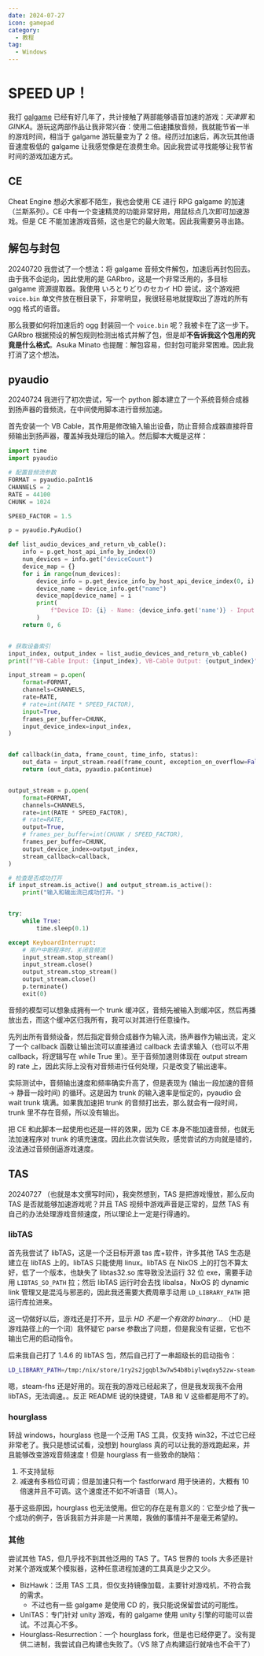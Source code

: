 ```yaml
---
date: 2024-07-27
icon: gamepad
category:
  - 教程
tag:
  - Windows
---
```


# SPEED UP！

我打 [galgame](../hobbies/galgame.md) 已经有好几年了，共计接触了两部能够语音加速的游戏：_天津罪_ 和 _GINKA_。游玩这两部作品让我非常兴奋：使用二倍速播放音频，我就能节省一半的游戏时间，相当于 galgame 游玩量变为了 2 倍。经历过加速后，再次玩其他语音速度极低的 galgame 让我感觉像是在浪费生命。因此我尝试寻找能够让我节省时间的游戏加速方式。

## CE

Cheat Engine 想必大家都不陌生，我也会使用 CE 进行 RPG galgame 的加速（兰斯系列）。CE 中有一个变速精灵的功能非常好用，用鼠标点几次即可加速游戏。但是 CE 不能加速游戏音频，这也是它的最大败笔。因此我需要另寻出路。

## 解包与封包

20240720 我尝试了一个想法：将 galgame 音频文件解包，加速后再封包回去。由于我不会逆向，因此使用的是 GARbro，这是一个非常泛用的，多目标 galgame 资源提取器。我使用 いろとりどりのセカイ HD 尝试，这个游戏把 `voice.bin` 单文件放在根目录下，非常明显，我很轻易地就提取出了游戏的所有 ogg 格式的语音。

那么我要如何将加速后的 ogg 封装回一个 `voice.bin` 呢？我被卡在了这一步下。GARbro 根据预设的解包规则检测出格式并解了包，但是却**不告诉我这个包用的究竟是什么格式**。Asuka Minato 也提醒：解包容易，但封包可能非常困难。因此我打消了这个想法。

## pyaudio

20240724 我进行了初次尝试，写一个 python 脚本建立了一个系统音频合成器到扬声器的音频流，在中间使用脚本进行音频加速。

首先安装一个 VB Cable，其作用是修改输入输出设备，防止音频合成器直接将音频输出到扬声器，覆盖掉我处理后的输入。然后脚本大概是这样：

```py
import time
import pyaudio

# 配置音频流参数
FORMAT = pyaudio.paInt16
CHANNELS = 2
RATE = 44100
CHUNK = 1024

SPEED_FACTOR = 1.5

p = pyaudio.PyAudio()

def list_audio_devices_and_return_vb_cable():
    info = p.get_host_api_info_by_index(0)
    num_devices = info.get("deviceCount")
    device_map = {}
    for i in range(num_devices):
        device_info = p.get_device_info_by_host_api_device_index(0, i)
        device_name = device_info.get("name")
        device_map[device_name] = i
        print(
            f"Device ID: {i} - Name: {device_info.get('name')} - Input Channels: {device_info['maxInputChannels']}, Output Channels: {device_info['maxOutputChannels']}"
        )
    return 0, 6


# 获取设备索引
input_index, output_index = list_audio_devices_and_return_vb_cable()
print(f"VB-Cable Input: {input_index}, VB-Cable Output: {output_index}")

input_stream = p.open(
    format=FORMAT,
    channels=CHANNELS,
    rate=RATE,
    # rate=int(RATE * SPEED_FACTOR),
    input=True,
    frames_per_buffer=CHUNK,
    input_device_index=input_index,
)


def callback(in_data, frame_count, time_info, status):
    out_data = input_stream.read(frame_count, exception_on_overflow=False)
    return (out_data, pyaudio.paContinue)


output_stream = p.open(
    format=FORMAT,
    channels=CHANNELS,
    rate=int(RATE * SPEED_FACTOR),
    # rate=RATE,
    output=True,
    # frames_per_buffer=int(CHUNK / SPEED_FACTOR),
    frames_per_buffer=CHUNK,
    output_device_index=output_index,
    stream_callback=callback,
)

# 检查是否成功打开
if input_stream.is_active() and output_stream.is_active():
    print("输入和输出流已成功打开。")


try:
    while True:
        time.sleep(0.1)

except KeyboardInterrupt:
    # 用户中断程序时，关闭音频流
    input_stream.stop_stream()
    input_stream.close()
    output_stream.stop_stream()
    output_stream.close()
    p.terminate()
    exit(0)
```

音频的模型可以想象成拥有一个 trunk 缓冲区，音频先被输入到缓冲区，然后再播放出去，而这个缓冲区归我所有，我可以对其进行任意操作。

先列出所有音频设备，然后指定音频合成器作为输入流，扬声器作为输出流，定义了一个 callback 函数让输出流可以直接通过 callback 去请求输入（也可以不用 callback，将逻辑写在 while True 里）。至于音频加速则体现在 output stream 的 rate 上，因此实际上没有对音频进行任何处理，只是改变了输出速率。

实际测试中，音频输出速度和频率确实升高了，但是表现为 (输出一段加速的音频 -> 静音一段时间) 的循环。这是因为 trunk 的输入速率是恒定的，pyaudio 会 wait trunk 填满。如果我加速把 trunk 的音频打出去，那么就会有一段时间，trunk 里不存在音频，所以没有输出。

把 CE 和此脚本一起使用也还是一样的效果，因为 CE 本身不能加速音频，也就无法加速程序对 trunk 的填充速度。因此此次尝试失败，感觉尝试的方向就是错的，没法通过音频倒逼游戏速度。

## TAS

20240727 （也就是本文撰写时间），我突然想到，TAS 是把游戏慢放，那么反向 TAS 是否就能够加速游戏呢？并且 TAS 视频中游戏声音是正常的，显然 TAS 有自己的办法处理游戏音频速度，所以理论上一定是行得通的。

### libTAS

首先我尝试了 libTAS，这是一个泛目标开源 tas 库+软件，许多其他 TAS 生态是建立在 libTAS 上的。libTAS 只能使用 linux。libTAS 在 NixOS 上的打包不算太好，低了一个版本，也缺失了 libtas32.so 库导致没法运行 32 位 exe，需要手动用 `LIBTAS_SO_PATH` 拉；然后 libTAS 运行时会去找 libalsa，NixOS 的 dynamic link 管理又是混沌与邪恶的，因此我还需要大费周章手动用 `LD_LIBRARY_PATH` 把运行库拉进来。

这一切做好以后，游戏还是打不开，显示 _HD 不是一个有效的 binary_… （HD 是游戏路径上的一个词）我怀疑它 parse 参数出了问题，但是我没有证据，它也不输出它用的启动指令。

后来我自己打了 1.4.6 的 libTAS 包，然后自己打了一串超级长的启动指令：

```sh
LD_LIBRARY_PATH=/tmp:/nix/store/1ry2s2jgqbl3w7w54b8biylwqdxy52zw-steam-fhs/usr/lib32/:LD_LIBRARY_PATH LIBTAS_SO_PATH=/tmp/libtas.so WINEPREFIX=/home/absx/.local/share/wineprefixes/origin libTAS
```

嗯，steam-fhs 还是好用的。现在我的游戏已经起来了，但是我发现我不会用 libTAS，无法调速。。反正 README 说的快捷键，TAB 和 V 这些都是用不了的。

### hourglass

转战 windows，hourglass 也是一个泛用 TAS 工具，仅支持 win32，不过它已经非常老了。我只是想试试看，没想到 hourglass 真的可以让我的游戏跑起来，并且能够改变游戏音频速度！但是 hourglass 有一些致命的缺陷：

1. 不支持鼠标
2. 减速有多档位可调；但是加速只有一个 fastforward 用于快进的，大概有 10 倍速并且不可调。这个速度还不如不听语音（骂人）。

基于这些原因，hourglass 也无法使用。但它的存在是有意义的：它至少给了我一个成功的例子，告诉我前方并非是一片黑暗，我做的事情并不是毫无希望的。

### 其他

尝试其他 TAS，但几乎找不到其他泛用的 TAS 了。TAS 世界的 tools 大多还是针对某个游戏或某个模拟器，这种任意进程加速的工具真是少之又少。

- BizHawk：泛用 TAS 工具，但仅支持镜像加载，主要针对游戏机，不符合我的需求。
  - 不过也有一些 galgame 是使用 CD 的，我只能说保留尝试的可能性。
- UniTAS：专门针对 unity 游戏，有的 galgame 使用 unity 引擎的可能可以尝试。不过真心不多。
- Hourglass-Resurrection：一个 hourglass fork，但是也已经停更了。没有提供二进制，我尝试自己构建也失败了。（VS 除了点构建运行就啥也不会干了）
